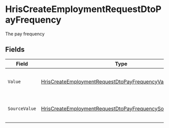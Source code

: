# HrisCreateEmploymentRequestDtoPayFrequency

The pay frequency


## Fields

| Field                                                                                                                                               | Type                                                                                                                                                | Required                                                                                                                                            | Description                                                                                                                                         | Example                                                                                                                                             |
| --------------------------------------------------------------------------------------------------------------------------------------------------- | --------------------------------------------------------------------------------------------------------------------------------------------------- | --------------------------------------------------------------------------------------------------------------------------------------------------- | --------------------------------------------------------------------------------------------------------------------------------------------------- | --------------------------------------------------------------------------------------------------------------------------------------------------- |
| `Value`                                                                                                                                             | [HrisCreateEmploymentRequestDtoPayFrequencyValue](../../Models/Components/HrisCreateEmploymentRequestDtoPayFrequencyValue.md)                       | :heavy_minus_sign:                                                                                                                                  | The pay frequency of the job postings.                                                                                                              | hourly                                                                                                                                              |
| `SourceValue`                                                                                                                                       | [HrisCreateEmploymentRequestDtoPayFrequencySourceValueUnion](../../Models/Components/HrisCreateEmploymentRequestDtoPayFrequencySourceValueUnion.md) | :heavy_minus_sign:                                                                                                                                  | The source value of the pay frequency.                                                                                                              | Hourly                                                                                                                                              |
